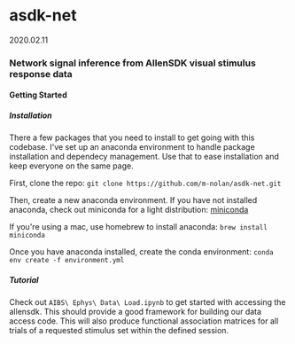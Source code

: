 # asdk-net

2020.02.11

### Network signal inference from AllenSDK visual stimulus response data

#### Getting Started
##### Installation
There a few packages that you need to install to get going with this codebase. I've set up an anaconda environment to handle package installation and dependecy management. Use that to ease installation and keep everyone on the same page.

First, clone the repo:
`git clone https://github.com/m-nolan/asdk-net.git`

Then, create a new anaconda environment. If you have not installed anaconda, check out miniconda for a light distribution: [miniconda](https://docs.conda.io/en/latest/miniconda.html)

If you're using a mac, use homebrew to install anaconda:
`brew install miniconda`

Once you have anaconda installed, create the conda environment:
`conda env create -f environment.yml`

##### Tutorial
Check out `AIBS\ Ephys\ Data\ Load.ipynb` to get started with accessing the allensdk. This should provide a good framework for building our data access code. This will also produce functional association matrices for all trials of a requested stimulus set within the defined session.
